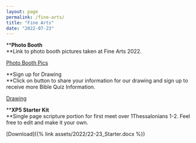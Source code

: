 ```yaml
---
layout: page
permalink: /fine-arts/
title: "Fine Arts"
date: "2022-07-23"
---
```


****Photo Booth**  
**Link to photo booth pictures taken at Fine Arts 2022.

[Photo Booth Pics](https://1drv.ms/f/s!Agrc3OgaqIbyitlIeGjCIJcAxKiekQ)

**Sign up for Drawing  
**Click on button to share your information for our drawing and sign up to receive more Bible Quiz Information.

[Drawing](https://docs.google.com/forms/d/19oG1svbjysl7cVy8MXtpeQFP5CCDAg3zhLnN_vNF8Xk/edit)

****XP5 Starter Kit**  
**Single page scripture portion for first meet over 1Thessalonians 1-2. Feel free to edit and make it your own.

[Download]({% link assets/2022/22-23_Starter.docx %})

